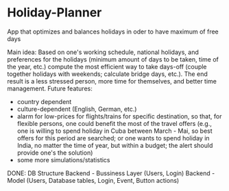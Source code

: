 # Holiday-Planner
App that optimizes and balances holidays in oder to have maximum of free days

Main idea:
Based on one's working schedule, national holidays, and preferences for the holidays (minimum amount of days to be taken, time of the year, etc.) compute the most efficient way to take days-off (couple together holidays with weekends; calculate bridge days, etc.). The end result is a less stressed person, more time for themselves, and better time management.
Future features:
- country dependent
- culture-dependent (English, German, etc.)
- alarm for low-prices for flights/trains for specific destination, so that, for flexible persons, one could benefit the most of the travel offers (e.g., one is willing to spend holiday in Cuba between March - Mai, so best offers for this period are searched; or one wants to spend holiday in India, no matter the time of year, but within a budget; the alert should provide one's the solution)
- some more simulations/statistics

DONE:
DB Structure
Backend - Bussiness Layer (Users, Login)
Backend - Model (Users, Database tables, Login, Event, Button actions)
